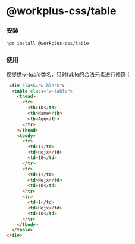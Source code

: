 # @workplus-css/table

### 安装

```bash
npm install @workplus-css/table
```

### 使用

仅提供*w-table*类名，只对table的合法元素进行修饰：

```html
 <div class="w-block">
  <table class="w-table">
    <thead>
      <tr>
        <th>ID</th>
        <th>Name</th>
        <th>Age</th>
      </tr>
    </thead>
    <tbody>
      <tr>
        <td>1</td>
        <td>Hejx</td>
        <td>18</td>
      </tr>
      <tr>
        <td>1</td>
        <td>Hejx</td>
        <td>18</td>
      </tr>
      <tr>
        <td>1</td>
        <td>Hejx</td>
        <td>18</td>
      </tr>
    </tbody>
  </table>
</div>
```
